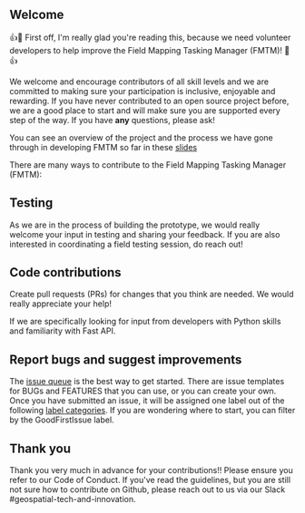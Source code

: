 ## Welcome

:+1::tada: First off, I'm really glad you're reading this, because we need volunteer developers to help improve the Field Mapping Tasking Manager (FMTM)! :tada::+1:

We welcome and encourage contributors of all skill levels and we are committed to making sure your participation is inclusive, enjoyable and rewarding. If you have never contributed to an open source project before, we are a good place to start and will make sure you are supported every step of the way. If you have **any** questions, please ask!

You can see an overview of the project and the process we have gone through in developing FMTM so far in these [slides](https://docs.google.com/presentation/d/1UrBG1X4MXwVd8Ps498FDlAYvesIailjjPPJfR_B4SUs/edit#slide=id.g15c1f409958_0_0)

There are many ways to contribute to the Field Mapping Tasking Manager (FMTM):

## Testing

As we are in the process of building the prototype, we would really welcome your input in testing and sharing your feedback. If you are also interested in coordinating a field testing session, do reach out!

## Code contributions

Create pull requests (PRs) for changes that you think are needed. We would really appreciate your help!

If we are specifically looking for input from developers with Python skills and familiarity with Fast API.

## Report bugs and suggest improvements

The [issue queue](https://github.com/hotosm/fmtm/issues) is the best way to get started. There are issue templates for BUGs and FEATURES that you can use, or you can create your own. Once you have submitted an issue, it will be assigned one label out of the following [label categories](https://github.com/hotosm/fmtm/labels). If you are wondering where to start, you can filter by the GoodFirstIssue label.

## Thank you

Thank you very much in advance for your contributions!! Please ensure you refer to our Code of Conduct.
If you've read the guidelines, but you are still not sure how to contribute on Github, please reach out to us via our Slack #geospatial-tech-and-innovation.
